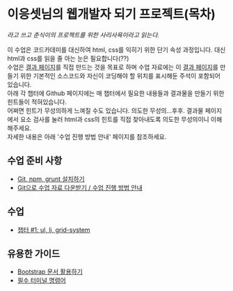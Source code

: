 # 이응셋님의 웹개발자 되기 프로젝트(목차)
_라고 쓰고 춘식이의 프로젝트를 위한 사리사욕이라고 읽는다._

이 수업은 코드카데미를 대신하여 html, css를 익히기 위한 단기 속성 과정입니다. 대신 html과 css를 읽을 줄 아는 눈은 필요합니다(??)<br>
수업은 [결과 페이지](http://ooo.chunsik.org)를 직접 만드는 것을 목표로 하며 수업 자료에는 이 [결과 페이지](http://ooo.chunsik.org)를 만들기 위한 기본적인 소스코드와 자신이 코딩해야 할 위치를 표시해둔 주석이 포함되어 있습니다.<br>
아래 각 챕터에 Github 페이지에는 매 챕터에서 필요한 내용들과 결과물을 만들기 위한 힌트들이 적혀있습니다.<br>
어쩌면 힌트가 무성의하게 느껴질 수도 있습니다. 의도한 무성의...후후. 결과물 페이지에서 요소 검사를 눌러 html과 css의 힌트를 직접 찾아내도록 의도한 무성의이니 이해해주세요.<br>
자세한 내용은 아래 '수업 진행 방법 안내' 페이지를 참조하세요.

## 수업 준비 사항
* [Git, npm, grunt 설치하기](#)
* [Git으로 수업 자료 다운받기 / 수업 진행 방법 안내](https://github.com/thechunsik/ooo/wiki/Git%EC%9C%BC%EB%A1%9C-%EC%88%98%EC%97%85-%EC%9E%90%EB%A3%8C-%EB%8B%A4%EC%9A%B4%EB%B0%9B%EA%B8%B0---%EC%BD%94%EB%94%A9-%EB%B0%A9%EB%B2%95-%EC%95%88%EB%82%B4)

## 수업
* [챕터 #1: ul, li, grid-system](https://github.com/thechunsik/ooo/wiki/%EC%B1%95%ED%84%B0-%231:-ul,-li,-grid-system)

## 유용한 가이드
* [Bootstrap 문서 활용하기](https://github.com/thechunsik/ooo/wiki/Bootstrap-%EB%AC%B8%EC%84%9C-%ED%99%9C%EC%9A%A9%ED%95%98%EA%B8%B0)
* [필수 터미널 명령어](https://github.com/thechunsik/ooo/wiki/%ED%95%84%EC%88%98-%ED%84%B0%EB%AF%B8%EB%84%90-%EB%AA%85%EB%A0%B9%EC%96%B4)
